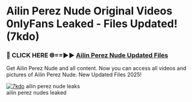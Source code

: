 # Ailin Perez Nude Original Videos 0nlyFans Leaked - Files Updated! (7kdo)

<h3>🔴 CLICK HERE 🌐==►► <a href="https://tinyurl.com/yc6ubb5a" rel="nofollow">Ailin Perez Nude Updated Files</a></h3>

Get Ailin Perez Nude and all content. Now you can access all videos and pictures of Ailin Perez Nude. New Updated Files 2025!

[![7kdo](https://i.imgur.com/7eu0CRL.gif)](https://tinyurl.com/yc6ubb5a)
ailin perez nude leaks<br>
ailin perez nudes leaked